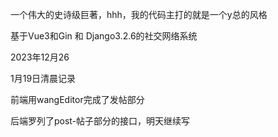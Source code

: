 一个伟大的史诗级巨著，hhh，我的代码主打的就是一个y总的风格

基于Vue3和Gin 和 Django3.2.6的社交网络系统

2023年12月26



1月19日清晨记录

前端用wangEditor完成了发帖部分

后端罗列了post-帖子部分的接口，明天继续写
